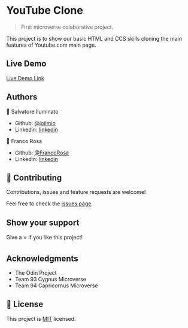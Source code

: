 # YouTube Clone

> First microverse colaborative project.


This project is to show our basic HTML and CCS skills cloning the main features of Youtube.com main page.


## Live Demo

[Live Demo Link](https://raw.githack.com/ioilmio/youtube-clone/nav-bar/index.html)



## Authors

👤 Salvatore Iluminato
- Github: [@ioilmio](https://github.com/ioilmio)
- Linkedin: [linkedin](https://www.linkedin.com/in/illuminato-salvatore)

👤 Franco Rosa
- Github: [@FrancoRosa](https://github.com/FrancoRosa)
- Linkedin: [linkedin](https://www.linkedin.com/in/franco-rosa-79972119b)

## 🤝 Contributing

Contributions, issues and feature requests are welcome!

Feel free to check the [issues page](issues/).

## Show your support

Give a ⭐️ if you like this project!

## Acknowledgments

- The Odin Project
- Team 93 Cygnus Microverse
- Team 94 Capricornus Microverse

## 📝 License

This project is [MIT](lic.url) licensed.
